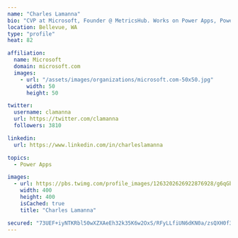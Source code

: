 ```yaml
---
name: "Charles Lamanna"
bio: "CVP at Microsoft, Founder @ MetricsHub. Works on Power Apps, Power Automate, Power Virtual Agent, Common Data Service and Dynamics 365."
location: Bellevue, WA
type: "profile"
heat: 82

affiliation:
  name: Microsoft
  domain: microsoft.com
  images:
    - url: "/assets/images/organizations/microsoft.com-50x50.jpg"
      width: 50
      height: 50

twitter:
  username: clamanna
  url: https://twitter.com/clamanna
  followers: 3810

linkedin:
  url: https://www.linkedin.com/in/charleslamanna

topics:
  - Power Apps

images:
  - url: https://pbs.twimg.com/profile_images/1263202626922876928/g6qGbHZ-_400x400.jpg
    width: 400
    height: 400
    isCached: true
    title: "Charles Lamanna"

secured: "73UEF+iyNTKRbl50wXZXAeEh32k35K6w2OxS/RFyLLfiUN6dKN0a/zsQXH0f3ZAsOzSYcV+eJVHlpW3vmx84OL2zeNXS7f2PI1DbwMelHlCgbohkh0Hk/KsKDXJ7Mr1ZNHMYuP+ltyksDKppRWYvUMz9Pj3z+pAMwBtJVrmFwCktJz6MgvuJmBenwS+jSbjCWtecltxfF2BAKE1DyyqPB1iixV+m7Wd707T0rqyLxq6bYBUGHNGSsN/nKXn8ZzE2KsJmYCw1y9HSsfpfHoewjFxXld0znuSo6R+OE7VJ3c7Q7ZlY1WYUcyj/mzkb/P99HTR147w+5Drv7CI+5+4i9Vci1UwcWe9G+U/1dFo8n5dkpMbSHkhjhULJg63SXpUUlhwCMcbXWWoNqQuMs2DS4Y1TndoDvUK/lIknZFMCdrk=;14copB9QKtIV8sqqonXOxQ=="
---
```


